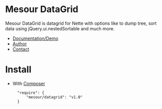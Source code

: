 # Mesour DataGrid

Mesour DataGrid is datagrid for Nette with options like to dump tree, sort data using jQuery.ui.nestedSortable and much more.

- [Documentation/Demo](http://grid.mesour.com)
- [Author](http://mesour.com)
- [Contact](http://mesour.com/contact)

# Install

- With [Composer](https://getcomposer.org)

        "require": {
            "mesour/datagrid": "v1.0"
        }